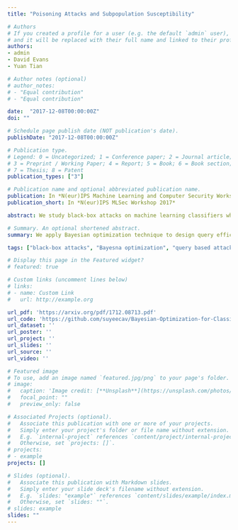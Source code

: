 ```yaml
---
title: "Poisoning Attacks and Subpopulation Susceptibility"

# Authors
# If you created a profile for a user (e.g. the default `admin` user), write the username (folder name) here 
# and it will be replaced with their full name and linked to their profile.
authors:
- admin
- David Evans
- Yuan Tian

# Author notes (optional)
# author_notes:
# - "Equal contribution"
# - "Equal contribution"

date:  "2017-12-08T00:00:00Z"
doi: ""

# Schedule page publish date (NOT publication's date).
publishDate: "2017-12-08T00:00:00Z"

# Publication type.
# Legend: 0 = Uncategorized; 1 = Conference paper; 2 = Journal article;
# 3 = Preprint / Working Paper; 4 = Report; 5 = Book; 6 = Book section;
# 7 = Thesis; 8 = Patent
publication_types: ["3"]

# Publication name and optional abbreviated publication name.
publication: In *N(eur)IPS Machine Learning and Computer Security Workshop, 2017*
publication_short: In *N(eur)IPS MLSec Workshop 2017*

abstract: We study black-box attacks on machine learning classifiers where each query to the model incurs some cost or risk of detection to the adversary. We focus explicitly on minimizing the number of queries as a major objective. Specifically, we consider the problem of attacking machine learning classifiers subject to a budget of feature modification cost while minimizing the number of queries, where each query returns only a class and confidence score. We describe an approach that uses Bayesian optimization to minimize the number of queries, and find that the number of queries can be reduced to approximately one tenth of the number needed through a random strategy for scenarios where the feature modification cost budget is low.

# Summary. An optional shortened abstract.
summary: We apply Bayesian optimization technique to design query efficient black-box attacks.

tags: ["black-box attacks", "Bayesna optimization", "query based attacks"]

# Display this page in the Featured widget?
# featured: true

# Custom links (uncomment lines below)
# links:
# - name: Custom Link
#   url: http://example.org

url_pdf: 'https://arxiv.org/pdf/1712.08713.pdf'
url_code: 'https://github.com/suyeecav/Bayesian-Optimization-for-Classifier-Evasion'
url_dataset: ''
url_poster: ''
url_project: ''
url_slides: ''
url_source: ''
url_video: ''

# Featured image
# To use, add an image named `featured.jpg/png` to your page's folder. 
# image:
#   caption: 'Image credit: [**Unsplash**](https://unsplash.com/photos/pLCdAaMFLTE)'
#   focal_point: ""
#   preview_only: false

# Associated Projects (optional).
#   Associate this publication with one or more of your projects.
#   Simply enter your project's folder or file name without extension.
#   E.g. `internal-project` references `content/project/internal-project/index.md`.
#   Otherwise, set `projects: []`.
# projects:
# - example
projects: []

# Slides (optional).
#   Associate this publication with Markdown slides.
#   Simply enter your slide deck's filename without extension.
#   E.g. `slides: "example"` references `content/slides/example/index.md`.
#   Otherwise, set `slides: ""`.
# slides: example
slides: ""
---
```


<!-- {{% callout note %}}
Click the *Cite* button above to demo the feature to enable visitors to import publication metadata into their reference management software.
{{% /callout %}}

{{% callout note %}}
Create your slides in Markdown - click the *Slides* button to check out the example.
{{% /callout %}}

Supplementary notes can be added here, including [code, math, and images](https://wowchemy.com/docs/writing-markdown-latex/). -->

